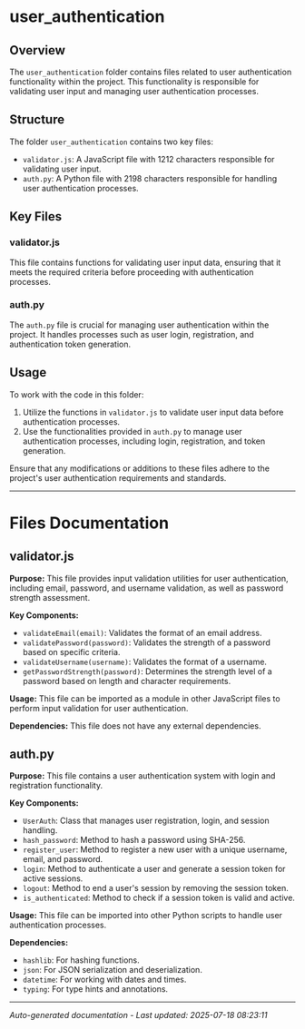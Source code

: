 # user_authentication

## Overview
The `user_authentication` folder contains files related to user authentication functionality within the project. This functionality is responsible for validating user input and managing user authentication processes.

## Structure
The folder `user_authentication` contains two key files:
- `validator.js`: A JavaScript file with 1212 characters responsible for validating user input.
- `auth.py`: A Python file with 2198 characters responsible for handling user authentication processes.

## Key Files
### validator.js
This file contains functions for validating user input data, ensuring that it meets the required criteria before proceeding with authentication processes.

### auth.py
The `auth.py` file is crucial for managing user authentication within the project. It handles processes such as user login, registration, and authentication token generation.

## Usage
To work with the code in this folder:
1. Utilize the functions in `validator.js` to validate user input data before authentication processes.
2. Use the functionalities provided in `auth.py` to manage user authentication processes, including login, registration, and token generation.

Ensure that any modifications or additions to these files adhere to the project's user authentication requirements and standards.

---

# Files Documentation

## validator.js

**Purpose:** This file provides input validation utilities for user authentication, including email, password, and username validation, as well as password strength assessment.

**Key Components:**
- `validateEmail(email)`: Validates the format of an email address.
- `validatePassword(password)`: Validates the strength of a password based on specific criteria.
- `validateUsername(username)`: Validates the format of a username.
- `getPasswordStrength(password)`: Determines the strength level of a password based on length and character requirements.

**Usage:** This file can be imported as a module in other JavaScript files to perform input validation for user authentication.

**Dependencies:** This file does not have any external dependencies.

## auth.py

**Purpose:** This file contains a user authentication system with login and registration functionality.

**Key Components:**
- `UserAuth`: Class that manages user registration, login, and session handling.
- `hash_password`: Method to hash a password using SHA-256.
- `register_user`: Method to register a new user with a unique username, email, and password.
- `login`: Method to authenticate a user and generate a session token for active sessions.
- `logout`: Method to end a user's session by removing the session token.
- `is_authenticated`: Method to check if a session token is valid and active.

**Usage:** This file can be imported into other Python scripts to handle user authentication processes.

**Dependencies:**
- `hashlib`: For hashing functions.
- `json`: For JSON serialization and deserialization.
- `datetime`: For working with dates and times.
- `typing`: For type hints and annotations.

---
*Auto-generated documentation - Last updated: 2025-07-18 08:23:11*
